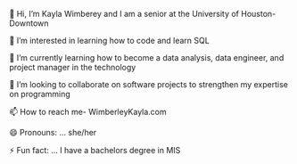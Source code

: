 
👋 Hi, I’m Kayla Wimberey and I am a senior at the University of Houston-Downtown

👀 I’m interested in learning how to code and learn SQL

🌱 I’m currently learning how to become a data analysis, data engineer, and project manager in the technology

💞️ I’m looking to collaborate on software projects to strengthen my expertise on programming

📫 How to reach me- WimberleyKayla.com

😄 Pronouns: ... she/her

⚡ Fun fact: ... I have a bachelors degree in MIS

